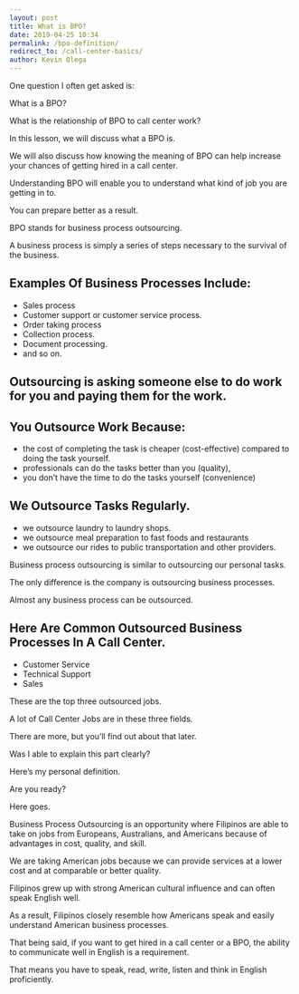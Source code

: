 ```yaml
--- 
layout: post 
title: What is BPO?
date: 2019-04-25 10:34
permalink: /bpo-definition/ 
redirect_to: /call-center-basics/
author: Kevin Olega 
--- 
```

One question I often get asked is: 

What is a BPO?

What is the relationship of BPO to call center work?

In this lesson, we will discuss what a BPO is.

We will also discuss how knowing the meaning of BPO can help increase your chances of getting hired in a call center.

Understanding BPO will enable you to understand what kind of job you are getting in to.

You can prepare better as a result.

BPO stands for business process outsourcing.

A business process is simply a series of steps necessary to the survival of the business.

## Examples Of Business Processes Include:

- Sales process
- Customer support or customer service process.
- Order taking process
- Collection process.
- Document processing.
- and so on.

## Outsourcing is asking someone else to do work for you and paying them for the work.

## You Outsource Work Because:

- the cost of completing the task is cheaper (cost-effective) compared to doing the task yourself.
- professionals can do the tasks better than you (quality),
- you don’t have the time to do the tasks yourself (convenience)

## We Outsource Tasks Regularly.

- we outsource laundry to laundry shops.
- we outsource meal preparation to fast foods and restaurants 
- we outsource our rides to public transportation and other providers.

Business process outsourcing is similar to outsourcing our personal tasks.

The only difference is the company is outsourcing business processes.

Almost any business process can be outsourced.

## Here Are Common Outsourced Business Processes In A Call Center.

- Customer Service
- Technical Support
- Sales

These are the top three outsourced jobs.

A lot of Call Center Jobs are in these three fields.

There are more, but you’ll find out about that later.

Was I able to explain this part clearly?

Here’s my personal definition.

Are you ready?

Here goes.

Business Process Outsourcing is an opportunity where Filipinos are able to take on jobs from Europeans, Australians, and Americans because of advantages in cost, quality, and skill.

We are taking American jobs because we can provide services at a lower cost and at comparable or better quality.
 
Filipinos grew up with strong American cultural influence and can often speak English well.

As a result, Filipinos closely resemble how Americans speak and easily understand American business processes.

That being said, if you want to get hired in a call center or a BPO, the ability to communicate well in English is a requirement.

That means you have to speak, read, write, listen and think in English proficiently.